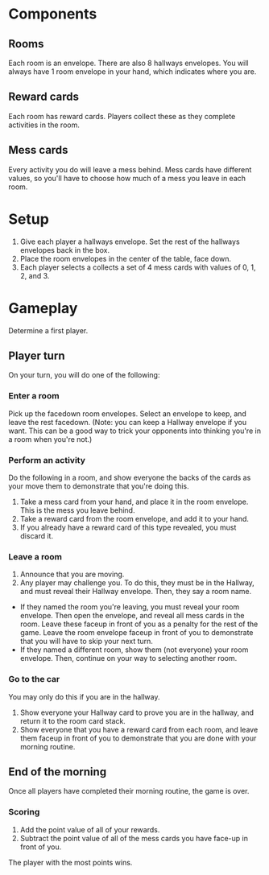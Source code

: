 # Components

## Rooms
Each room is an envelope. There are also 8 hallways envelopes. You will always have 1 room envelope in your hand, which indicates where you are.

## Reward cards
Each room has reward cards. Players collect these as they complete activities in the room.

## Mess cards
Every activity you do will leave a mess behind. Mess cards have different values, so you'll have to choose how much of a mess you leave in each room.

# Setup
1. Give each player a hallways envelope. Set the rest of the hallways envelopes back in the box.
2. Place the room envelopes in the center of the table, face down.
3. Each player selects a collects a set of 4 mess cards with values of 0, 1, 2, and 3.

# Gameplay
Determine a first player. 

## Player turn
On your turn, you will do one of the following:

### Enter a room
Pick up the facedown room envelopes. Select an envelope to keep, and leave the rest facedown. (Note: you can keep a Hallway envelope if you want. This can be a good way to trick your opponents into thinking you're in a room when you're not.)

### Perform an activity
Do the following in a room, and show everyone the backs of the cards as your move them to demonstrate that you're doing this.
1. Take a mess card from your hand, and place it in the room envelope. This is the mess you leave behind.
2. Take a reward card from the room envelope, and add it to your hand.
3. If you already have a reward card of this type revealed, you must discard it.

### Leave a room
1. Announce that you are moving.
2. Any player may challenge you. To do this, they must be in the Hallway, and must reveal their Hallway envelope. Then, they say a room name.
  - If they named the room you're leaving, you must reveal your room envelope. Then open the envelope, and reveal all mess cards in the room. Leave these faceup in front of you as a penalty for the rest of the game. Leave the room envelope faceup in front of you to demonstrate that you will have to skip your next turn. 
  - If they named a different room, show them (not everyone) your room envelope. Then, continue on your way to selecting another room.

### Go to the car
You may only do this if you are in the hallway. 
1. Show everyone your Hallway card to prove you are in the hallway, and return it to the room card stack.
2. Show everyone that you have a reward card from each room, and leave them faceup in front of you to demonstrate that you are done with your morning routine.

## End of the morning
Once all players have completed their morning routine, the game is over. 

### Scoring
1. Add the point value of all of your rewards.
2. Subtract the point value of all of the mess cards you have face-up in front of you.

The player with the most points wins.
